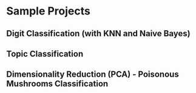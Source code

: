 # Sample Projects

## Digit Classification (with KNN and Naive Bayes)

## Topic Classification

## Dimensionality Reduction (PCA) - Poisonous Mushrooms Classification
